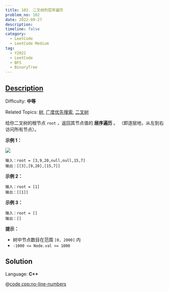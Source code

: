 ```yaml
---
title: 102. 二叉树的层序遍历
problem_no: 102
date: 2022-09-27
description: 
timeline: false
category:
  - LeetCode
  - LeetCode Medium
tag:
  - Y2022
  - LeetCode
  - BFS
  - BinaryTree
---
```


## [Description](https://leetcode.cn/problems/binary-tree-level-order-traversal/)

Difficulty: **中等**

Related Topics: [树](https://leetcode.cn/tag/tree/), [广度优先搜索](https://leetcode.cn/tag/breadth-first-search/), [二叉树](https://leetcode.cn/tag/binary-tree/)


给你二叉树的根节点 `root` ，返回其节点值的 **层序遍历** 。 （即逐层地，从左到右访问所有节点）。

**示例 1：**

![](https://assets.leetcode.com/uploads/2021/02/19/tree1.jpg)

```
输入：root = [3,9,20,null,null,15,7]
输出：[[3],[9,20],[15,7]]
```

**示例 2：**

```
输入：root = [1]
输出：[[1]]
```

**示例 3：**

```
输入：root = []
输出：[]
```

**提示：**

*   树中节点数目在范围 `[0, 2000]` 内
*   `-1000 <= Node.val <= 1000`


## Solution

Language: **C++**

@[code cpp:no-line-numbers](../_codes/algorithm/code/leet-code/102-main.cpp)
